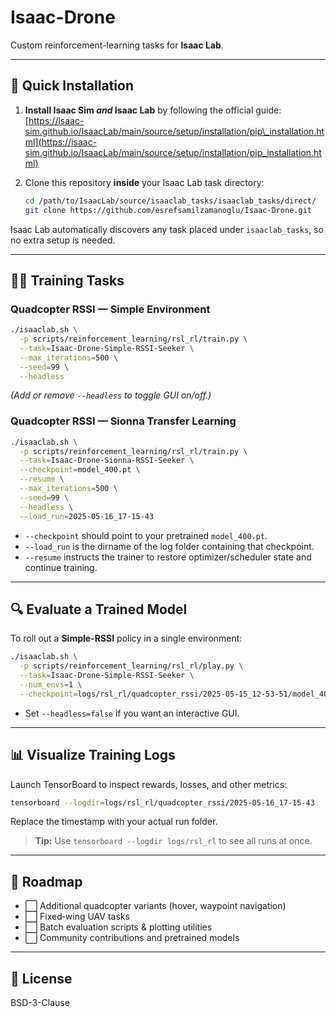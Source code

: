 # Isaac-Drone

Custom reinforcement-learning tasks for **Isaac Lab**.

---

## 🚀 Quick Installation

1. **Install Isaac Sim *and* Isaac Lab** by following the official guide: [https://isaac-sim.github.io/IsaacLab/main/source/setup/installation/pip\_installation.html](https://isaac-sim.github.io/IsaacLab/main/source/setup/installation/pip_installation.html)
2. Clone this repository **inside** your Isaac Lab task directory:

   ```bash
   cd /path/to/IsaacLab/source/isaaclab_tasks/isaaclab_tasks/direct/
   git clone https://github.com/esrefsamilzamanoglu/Isaac-Drone.git
   ```

Isaac Lab automatically discovers any task placed under `isaaclab_tasks`, so no extra setup is needed.

---

## 🏋️‍♂️ Training Tasks

### Quadcopter RSSI — Simple Environment

```bash
./isaaclab.sh \
  -p scripts/reinforcement_learning/rsl_rl/train.py \
  --task=Isaac-Drone-Simple-RSSI-Seeker \
  --max_iterations=500 \
  --seed=99 \
  --headless
```

*(Add or remove `--headless` to toggle GUI on/off.)*

### Quadcopter RSSI — Sionna Transfer Learning

```bash
./isaaclab.sh \
  -p scripts/reinforcement_learning/rsl_rl/train.py \
  --task=Isaac-Drone-Sionna-RSSI-Seeker \
  --checkpoint=model_400.pt \
  --resume \
  --max_iterations=500 \
  --seed=99 \
  --headless \
  --load_run=2025-05-16_17-15-43
```

* `--checkpoint` should point to your pretrained `model_400.pt`.
* `--load_run` is the dirname of the log folder containing that checkpoint.
* `--resume` instructs the trainer to restore optimizer/scheduler state and continue training.

---

## 🔍 Evaluate a Trained Model

To roll out a **Simple-RSSI** policy in a single environment:

```bash
./isaaclab.sh \
  -p scripts/reinforcement_learning/rsl_rl/play.py \
  --task=Isaac-Drone-Simple-RSSI-Seeker \
  --num_envs=1 \
  --checkpoint=logs/rsl_rl/quadcopter_rssi/2025-05-15_12-53-51/model_400.pt
```

* Set `--headless=false` if you want an interactive GUI.

---

## 📊 Visualize Training Logs

Launch TensorBoard to inspect rewards, losses, and other metrics:

```bash
tensorboard --logdir=logs/rsl_rl/quadcopter_rssi/2025-05-16_17-15-43
```

Replace the timestamp with your actual run folder.

> **Tip:** Use `tensorboard --logdir logs/rsl_rl` to see all runs at once.

---

## 📅 Roadmap

* ⬜ Additional quadcopter variants (hover, waypoint navigation)
* ⬜ Fixed‑wing UAV tasks
* ⬜ Batch evaluation scripts & plotting utilities
* ⬜ Community contributions and pretrained models

---

## 📄 License

BSD-3-Clause
